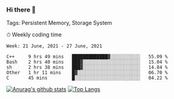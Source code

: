 ### Hi there 👋

Tags: Persistent Memory, Storage System

<!--

[![Anurag's github stats](https://github-readme-stats.vercel.app/api?username=wwyf)](https://github.com/anuraghazra/github-readme-stats)

[![Anurag's github stats](https://github-readme-stats.vercel.app/api?username=wwyf&count_private=true)](https://github.com/anuraghazra/github-readme-stats)


[![Top Langs](https://github-readme-stats.vercel.app/api/top-langs/?username=wwyf&count_private=true&&hide=jupyter%20notebook,html)](https://github.com/anuraghazra/github-readme-stats)



-->


⏱ Weekly coding time

<!--START_SECTION:waka-->
```text
Week: 21 June, 2021 - 27 June, 2021

C++     9 hrs 49 mins   █████████████▓░░░░░░░░░░░   55.09 % 
Bash    2 hrs 40 mins   ███▓░░░░░░░░░░░░░░░░░░░░░   15.04 % 
sh      2 hrs 38 mins   ███▓░░░░░░░░░░░░░░░░░░░░░   14.84 % 
Other   1 hr 11 mins    █▓░░░░░░░░░░░░░░░░░░░░░░░   06.70 % 
C       45 mins         █░░░░░░░░░░░░░░░░░░░░░░░░   04.22 % 
```
<!--END_SECTION:waka-->



[![Anurag's github stats](https://github-readme-stats.vercel.app/api?username=wwyf&count_private=true&show_icons=true&hide_border=true)](https://github.com/anuraghazra/github-readme-stats) [![Top Langs](https://github-readme-stats.vercel.app/api/top-langs/?username=wwyf&count_private=true&hide=jupyter%20notebook,html,OpenEdge%20ABL&langs_count=10&layout=compact&hide_border=true)](https://github.com/anuraghazra/github-readme-stats)

<!--

[![willianrod's wakatime stats](https://github-readme-stats.vercel.app/api/wakatime?username=wwyf)](https://github.com/anuraghazra/github-readme-stats)


-->
